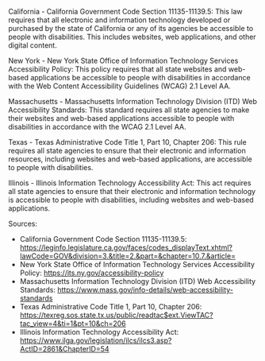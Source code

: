 California - California Government Code Section 11135-11139.5: This law requires that all electronic and information technology developed or purchased by the state of California or any of its agencies be accessible to people with disabilities. This includes websites, web applications, and other digital content.

New York - New York State Office of Information Technology Services Accessibility Policy: This policy requires that all state websites and web-based applications be accessible to people with disabilities in accordance with the Web Content Accessibility Guidelines (WCAG) 2.1 Level AA.

Massachusetts - Massachusetts Information Technology Division (ITD) Web Accessibility Standards: This standard requires all state agencies to make their websites and web-based applications accessible to people with disabilities in accordance with the WCAG 2.1 Level AA.

Texas - Texas Administrative Code Title 1, Part 10, Chapter 206: This rule requires all state agencies to ensure that their electronic and information resources, including websites and web-based applications, are accessible to people with disabilities.

Illinois - Illinois Information Technology Accessibility Act: This act requires all state agencies to ensure that their electronic and information technology is accessible to people with disabilities, including websites and web-based applications.

Sources:

* California Government Code Section 11135-11139.5: https://leginfo.legislature.ca.gov/faces/codes_displayText.xhtml?lawCode=GOV&division=3.&title=2.&part=&chapter=10.7.&article=
* New York State Office of Information Technology Services Accessibility Policy: https://its.ny.gov/accessibility-policy
* Massachusetts Information Technology Division (ITD) Web Accessibility Standards: https://www.mass.gov/info-details/web-accessibility-standards
* Texas Administrative Code Title 1, Part 10, Chapter 206: https://texreg.sos.state.tx.us/public/readtac$ext.ViewTAC?tac_view=4&ti=1&pt=10&ch=206
* Illinois Information Technology Accessibility Act: https://www.ilga.gov/legislation/ilcs/ilcs3.asp?ActID=2861&ChapterID=54
